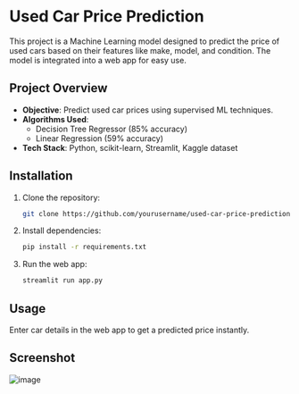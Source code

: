 


# Used Car Price Prediction

This project is a Machine Learning model designed to predict the price of used cars based on their features like make, model, and condition. The model is integrated into a web app for easy use.

## Project Overview

- **Objective**: Predict used car prices using supervised ML techniques.
- **Algorithms Used**: 
  - Decision Tree Regressor (85% accuracy)
  - Linear Regression (59% accuracy)
- **Tech Stack**: Python, scikit-learn, Streamlit, Kaggle dataset

## Installation

1. Clone the repository:
   ```bash
   git clone https://github.com/yourusername/used-car-price-prediction.git
   ```
2. Install dependencies:
   ```bash
   pip install -r requirements.txt
   ```
3. Run the web app:
   ```bash
   streamlit run app.py
   ```

## Usage

Enter car details in the web app to get a predicted price instantly.

## Screenshot

![image](https://github.com/user-attachments/assets/7e1f15fb-ff3a-4f8b-b849-3d6290998861)



